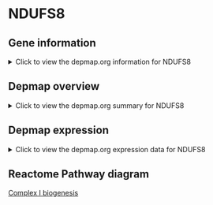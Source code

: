 <h1>NDUFS8</h1>

<h2>Gene information</h2>
<details>
  <summary>Click to view the depmap.org information for NDUFS8</summary>
  <iframe src="https://depmap.org/portal/gene/NDUFS8?tab=about" style="border:none;width:100%;height:800px"></iframe>
</details>

<h2>Depmap overview</h2>
<details>
  <summary>Click to view the depmap.org summary for NDUFS8</summary>
  <iframe src="https://depmap.org/portal/gene/NDUFS8?tab=overview" style="border:none;width:100%;height:800px"></iframe>
</details>

<h2>Depmap expression</h2>
<details>
  <summary>Click to view the depmap.org expression data for NDUFS8</summary>
  <iframe src="https://depmap.org/portal/gene/NDUFS8?tab=characterization" style="border:none;width:100%;height:800px"></iframe>
</details>



<h2>Reactome Pathway diagram</h2>
<a href="https://reactome.org/PathwayBrowser/#/R-HSA-6799198" target="_BLANK">Complex I biogenesis</a>



